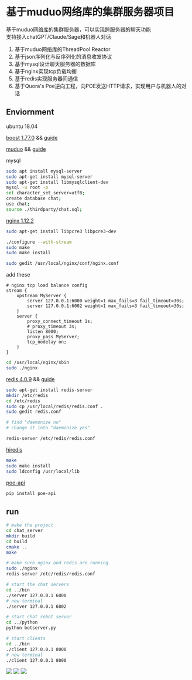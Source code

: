 # 基于muduo网络库的集群服务器项目 #

基于muduo网络库的集群服务器，可以实现跨服务器的聊天功能  
支持接入chatGPT/Claude/Sage和机器人对话

1. 基于muduo网络库的ThreadPool Reactor  
2. 基于json序列化与反序列化的消息收发协议  
3. 基于mysql设计聊天服务器的数据库  
4. 基于nginx实现tcp负载均衡  
5. 基于redis实现服务器间通信  
6. 基于Quora's Poe逆向工程，向POE发送HTTP请求，实现用户与机器人的对话  

## Enviornment ##

ubuntu 18.04

[boost 1.77.0](https://www.boost.org/) && [guide](https://blog.csdn.net/QIANGWEIYUAN/article/details/88792874) 

[muduo](https://github.com/chenshuo/muduo) && [guide](https://blog.csdn.net/QIANGWEIYUAN/article/details/89023980) 

mysql 
```bash
sudo apt install mysql-server
sudo apt-get install mysql-server
sudo apt-get install libmysqlclient-dev
mysql -u root -p
set character_set_server=utf8;
create database chat;
use chat;
source ./thirdparty/chat.sql;
```

[nginx 1.12.2](http://nginx.org/en/download.html) 
```bash
sudo apt-get install libpcre3 libpcre3-dev

./configure --with-stream
sudo make
sudo make install

sudo gedit /usr/local/nginx/conf/nginx.conf
```
add these
```text
# nginx tcp load balance config
stream {
    upstream MyServer {
        server 127.0.0.1:6000 weight=1 max_fails=3 fail_timeout=30s;
        server 127.0.0.1:6002 weight=1 max_fails=3 fail_timeout=30s;
    }
    server {
        proxy_connect_timeout 1s;
        # proxy_timeout 3s;
        listen 8000;
        proxy_pass MyServer;
        tcp_nodelay on;
    }
}
```

```bash
cd /usr/local/nginx/sbin
sudo ./nginx
```

[redis 4.0.9](https://redis.io/download/#redis-downloads) && [guide](https://blog.csdn.net/m0_61491995/article/details/125906242)
```bash
sudo apt-get install redis-server
mkdir /etc/redis
cd /etc/redis
sudo cp /usr/local/redis/redis.conf .
sudo gedit redis.conf

# find "daemonize no"
# change it into "daemonize yes"

redis-server /etc/redis/redis.conf
```
[hiredis](https://github.com/redis/hiredis)
```bash
make
sudo make install
sudo ldconfig /usr/local/lib
```

[poe-api](https://github.com/ading2210/poe-api)
```bash
pip install poe-api
```

## run ##
```bash
# make the project
cd chat_server
mkdir build
cd build
cmake ..
make

# make sure nginx and redis are running
sudo ./nginx
redis-server /etc/redis/redis.conf

# start the chat servers
cd ../bin
./server 127.0.0.1 6000
# new terminal
./server 127.0.0.1 6002

# start chat robot server
cd ../python
python botserver.py

# start clients
cd ../bin
./client 127.0.0.1 8000
# new terminal
./client 127.0.0.1 8000
```

<image src="imgs/demo1.png">
<image src="imgs/demo2.png">
<image src="imgs/demo3.png">

